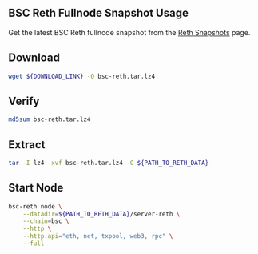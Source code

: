 ## BSC Reth Fullnode Snapshot Usage

Get the latest BSC Reth fullnode snapshot from the [Reth Snapshots](../README.md) page.

## Download
```bash
wget ${DOWNLOAD_LINK} -O bsc-reth.tar.lz4
```

## Verify
```bash
md5sum bsc-reth.tar.lz4
```

## Extract
```bash
tar -I lz4 -xvf bsc-reth.tar.lz4 -C ${PATH_TO_RETH_DATA}
```

## Start Node
```bash
bsc-reth node \
    --datadir=${PATH_TO_RETH_DATA}/server-reth \
    --chain=bsc \
    --http \
    --http.api="eth, net, txpool, web3, rpc" \
    --full
```